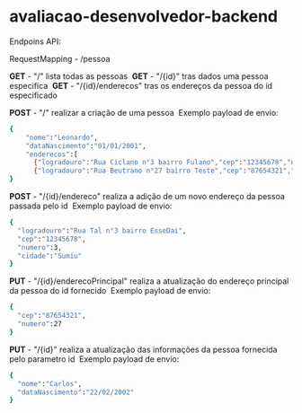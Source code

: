 # avaliacao-desenvolvedor-backend


Endpoins API:

RequestMapping - /pessoa

**GET** - "/" lista todas as pessoas&nbsp;
**GET** - "/{id}" tras dados uma pessoa especifica&nbsp;
**GET** - "/{id}/enderecos" tras os endereços da pessoa do id especificado&nbsp;

**POST** - "/" realizar a criação de uma pessoa&nbsp;
Exemplo payload de envio:&nbsp;
```bash
{
    "nome":"Leonardo",
    "dataNascimento":"01/01/2001",
    "enderecos":[
      {"logradouro":"Rua Ciclano n°3 bairro Fulano","cep":"12345678","numero":3,"cidade":"Teste1"},
      {"logradouro":"Rua Beutrano n°27 bairro Teste","cep":"87654321","numero":27,"cidade":"Teste2"}]
} 
```

**POST** - "/{id}/endereco" realiza a adição de um novo endereço da pessoa passada pelo id&nbsp;
Exemplo payload de envio:&nbsp;
```bash
{
  "logradouro":"Rua Tal n°3 bairro EsseDai",
  "cep":"12345678",
  "numero":3,
  "cidade":"Sumiu"
}
```
**PUT** - "/{id}/enderecoPrincipal" realiza a atualização do endereço principal da pessoa do id fornecido&nbsp;
Exemplo payload de envio:&nbsp;
```bash
{
  "cep":"87654321",
  "numero":27
}
```
**PUT** - "/{id}" realiza a atualização das informações da pessoa fornecida pelo parametro id&nbsp;
Exemplo payload de envio:&nbsp;
```bash
{
  "nome":"Carlos",
  "dataNascimento":"22/02/2002"
}
```


